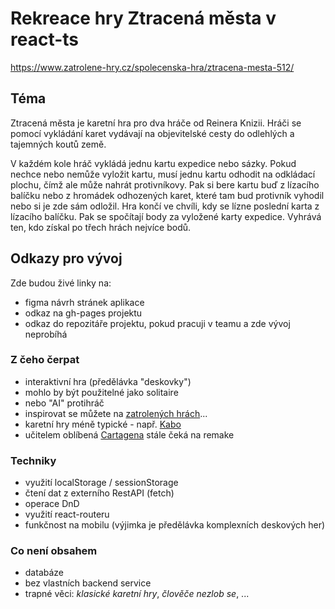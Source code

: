 # Rekreace hry Ztracená města v react-ts
https://www.zatrolene-hry.cz/spolecenska-hra/ztracena-mesta-512/
## Téma

Ztracená města je karetní hra pro dva hráče od Reinera Knizii. Hráči se pomocí vykládání karet vydávají na objevitelské cesty do odlehlých a tajemných koutů země.

V každém kole hráč vykládá jednu kartu expedice nebo sázky. Pokud nechce nebo nemůže vyložit kartu, musí jednu kartu odhodit na odkládací plochu, čímž ale může nahrát protivníkovy. Pak si bere kartu buď z lízacího balíčku nebo z hromádek odhozených karet, které tam bud protivník vyhodil nebo si je zde sám odložil. Hra končí ve chvíli, kdy se lízne poslední karta z lízacího balíčku. Pak se spočítají body za vyložené karty expedice. Vyhrává ten, kdo získal po třech hrách nejvíce bodů.

## Odkazy pro vývoj

Zde budou živé linky na:
- figma návrh stránek aplikace
- odkaz na gh-pages projektu
- odkaz do repozitáře projektu, pokud pracuji v teamu a zde vývoj neprobíhá

### Z čeho čerpat

- interaktivní hra (předělávka "deskovky")
- mohlo by být použitelné jako solitaire
- nebo "AI" protihráč
- inspirovat se můžete na [zatrolených hrách](https://www.zatrolene-hry.cz/katalog-her/?fType=cat&keyword=&theme=-1&category=-1&minlength=-1&maxlength=-1&localization=6%2C+7%2C+8&min_players=1&max_players=1&age=-1)...
- karetní hry méně typické - např. [Kabo](https://www.zatrolene-hry.cz/spolecenska-hra/kabo-8341/)
- učitelem oblíbená [Cartagena](https://www.zatrolene-hry.cz/spolecenska-hra/cartagena-422/) stále čeká na remake

### Techniky

- využití localStorage / sessionStorage
- čtení dat z externího RestAPI (fetch)
- operace DnD
- využití react-routeru
- funkčnost na mobilu (výjimka je předělávka komplexních deskových her)

### Co není obsahem 

- databáze
- bez vlastních backend service
- trapné věci: *klasické karetní hry*, *člověče nezlob se*, ...
